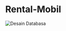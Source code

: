 # Rental-Mobil


![Desain Databasa](https://github.com/IDUKA-PT-PundiMasBerjaya/Rental-Mobil/assets/153041331/447c7b29-794b-445e-9fa3-223a91f291f5)

